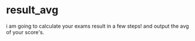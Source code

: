 # result_avg
i am going to calculate your exams result in a few steps! and output the avg of your score's.
